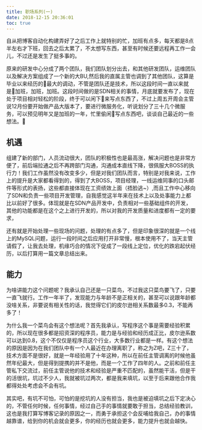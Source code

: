 ```yaml
---
title: 职场系列(一)
date: 2018-12-15 20:36:01
toc: true
---
```


自从把博客自动化构建弄好了之后工作上就特别的忙，加班有点多，每天都是8点半左右才下班，回去之后太累了，不太想写东西，甚至有时候还要远程再工作一会儿，不过还是发生了挺多事的。

<!-- more -->

原来的研发中心分成了两个团队，我们团队划分出去，和其他研发团队，运维团队以及解决方案组成了一个新的大BU,然后我的直属主管也调到了其他团队，这算是毕业以来经历的最大的调动，不管是团队还是技术，所以这段时间一直以来就是加班，加班，加班。这段时间做的是SDN相关的事情，月底就要发布了，现在处于项目相对轻松的阶段，终于可以闲下来写点东西了，不过上周五开周会主管说12月份要开始做产品大版本了，要进行微服务化，听说划分了三十几个微服务，可以预见明年又是加班的一年，忙里偷闲写点东西吧，谈谈自己最近的一些想法。

## 机遇
组建了新的部门，人员流动很大，团队的积极性也是最高涨，解决问题也是非常方便了，前后端拉通之后不再跨部门沟通，沟通成本直线下降，很佩服大BOSS的执行力！我们工作虽然没有改变多少，但是对我们团队而言，特别是对我来说，工作上的提升是大家都看得到的，得到了大BOSS，项目经理，一线运维同事的口头邮件等形式的表扬，这些都直接体现在工资绩效上面（捂脸逃~）,而且工作中心移向了SDN和负责一些项目开发管理，自我感觉这半年来在技术上以及处事能力上都比以前好了很多。体现就是在SDN产品开发中，负责相对一些基础组件的开发，其他的功能都是在这个之上进行开发的，所以对我的开发质量和进度都有一定的要求，

还有就是开始处理一些现场的问题，处理的有点多了，但是印象很深的就是一个线上的MySQL问题，运行一段时间之后应用打开非常慢，根本使用不了，当天主管请假了，让我去处理，机缘巧合的情况下促成了一段线上定位，优化的跌宕起伏经历，以后打算用一篇文章总结出来。

## 能力
为啥讲能力这个问题呢？我承认自己还是一只菜鸟，不过我这只菜鸟要飞了，只要一直飞就行。工作一年半了，发现能力与年龄不是正相关的，甚至可以说跟年龄都没啥关系，非要说有相关性的话，我觉得它们的皮尔逊相关系数最多0.3，不能再多了！

为什么我一个菜鸟会有这个想法呢？首先我承认，写程序这个事是需要经验积累的，所以现在很多都是招资深的程序员，能力是与经验和经历成正比，皮尔逊系数可以达到0.8，这个不仅仅是程序员这个行业，大多数行业都是一样。有这个想法的原因是因为在我们团队中有一个人最近在办理离职了，称之为Z吧，Z三十了，技术方面不是很好，就是一年经验用了十年这种，所以在前任主管调离的时候他虽然年纪最大，但是得到提携的并不是他，而是一个工作了四年的人。之前和前任主管私下交流过，前任主管说他的技术和经验是严重不匹配的，虽然能干活，但是干的活很坑，坑过不少人，我就被坑过两次，都是我来填坑，以至于后来跟他合作我都得处处考虑会不会有坑。

其实吧，有坑不可怕，可怕的是挖坑的人没有担当，我也是被迫填坑之后下定决心的，不管任何时候，任何事情，经过自己手的事情就要敢于担当，总结经验教训，这也是我打算写博客记录的原因之一，而勇于承担这个会反哺给我自己，办的事情越靠谱，给到你的机会就会更多，你的经历也就会更多，能力提升也就会越快。